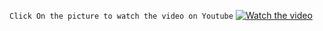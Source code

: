 

`Click On the picture to watch the video on Youtube`
[![Watch the video](https://img.youtube.com/vi/798MD13hbgA/0.jpg)](https://www.youtube.com/watch?v=798MD13hbgA)


